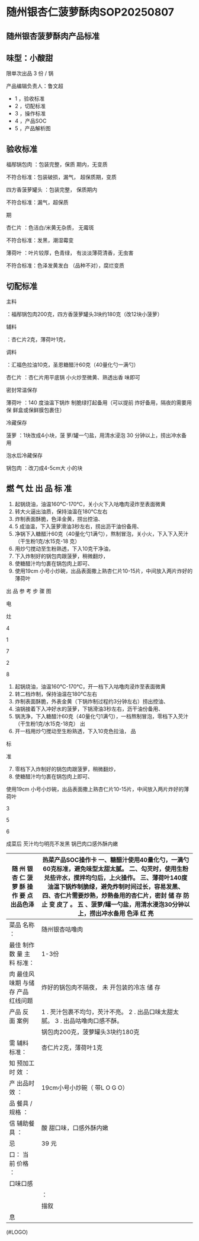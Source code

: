 # 随州银杏仁菠萝酥肉SOP20250807

<!-- image -->

## 随州银杏菠萝酥肉产品标准

## 味型：小酸甜

限单次出品 3 份 / 锅

产品编辑负责人：鲁文超

<!-- image -->

- 1 ，验收标准
- 2 ，切配标准
- 3 ，操作标准
- 4 ，产品SOC
- 5 ，产品解析图

<!-- image -->

## 验收标准

福邴锅包肉 ：包装完整，保质 期内，无变质

<!-- image -->

不符合标准：包装破损，漏气， 超保质期，变质

四方香菠萝罐头 ：包装完整， 保质期内

<!-- image -->

不符合标准：漏气，超保质

期

杏仁片 ：色洁白/米黄无杂质， 无霉斑

<!-- image -->

不符合标准：发黑，潮湿霉变

薄荷叶 ：叶片较厚，色青绿， 有淡淡薄荷清香，无虫害

<!-- image -->

不符合标准：色泽发黄发白 （品种不对），腐烂变质

## 切配标准

主料

：福邴锅包肉200克，四方香菠萝罐头3块约180克（改12块小菠萝）

辅料

：杏仁片2克，薄荷叶1克，

调料

：汇福色拉油10克，圣恩糖醋汁60克（40量化勺一满勺）

杏仁片 ：杏仁片用平底锅 小火炒至微黄、熟透出香 味即可

<!-- image -->

密封常温保存

薄荷叶 ：140 度油温下锅炸 制脆绿打起备用（可以提前 炸好备用，隔夜的需要用保 鲜盒或保鲜膜包裹住）

<!-- image -->

冷藏保存

菠萝 ：1块改成4小块，菠 萝/罐一勺盐，用清水浸泡 30 分钟以上，捞出冲水备 用

<!-- image -->

泡水后冷藏保存

<!-- image -->

锅包肉 ：改刀成4-5cm大 小的块

<!-- image -->

## 燃 气 灶 出 品 标 准

1. 起锅烧油，油温160℃-170℃，关小火下入咕噜肉浸炸至表面微黄
2. 转大火逼出油质，保持油温在180℃左右
3. 炸制表面酥脆，色泽金黄，捞出控油、
4. 5 成油温，下入菠萝滑油3秒左右，捞出沥干油份备用、
5. 净锅下入糖醋汁60克（40量化勺1满勺），熬制冒泡，关小火，下入下入芡汁（干生粉1克/水15克-18 克）
6. 用炒勺搅动至生粉熟透，下入10克干净油，
7. 下入炸制好的锅包肉跟菠萝，稍微翻炒，
8. 使糖醋汁均匀裹在锅包肉上即可、
9. 使用19cm 小号小炒碗，出品表面撒上熟杏仁片10-15片，中间放入两片炸好的薄荷叶

出 品 参 考 步 骤 图

电

灶

4

<!-- image -->

1

7

2

8

1. 起锅烧油，油温160℃-170℃，开一档下入咕噜肉浸炸至表面微黄
2. 转二档炸制，保持油温在180℃左右
3. 炸制表面酥脆，外表金黄（下锅炸制过程约3分钟左右）捞出控油、
4. 油锅接着下入冲好水的菠萝，下锅滑油3秒左右，沥干油份备用、
5. 锅洗净，下入糖醋汁60克（40量化勺1满勺），一档熬制冒泡，零档下入芡汁（干生粉1克/水15克-18克） 出
6. 开一档用炒勺搅动至生粉熟透，下入10克色拉油， 品

标

准

7. 零档下入炸制好的锅包肉跟菠萝，稍微翻炒，
8. 使糖醋汁均匀裹在锅包肉上即可、

使用19cm 小号小炒碗，出品表面撒上熟杏仁片10-15片，中间放入两片炸好的薄荷叶

3

5

6

成菜后 芡汁均匀明亮不发黑 锅巴肉口感外酥内嫩

<!-- image -->

| 随 州 银 杏 仁 菠 萝 酥 操 作 要 点 出品色泽   | 热菜产品SOC操作卡 一、糖醋汁使用40量化勺，一满勺60克标准，避免味型太甜太腻。 二、勾芡时，使用生粉兑些许水，搅拌均匀后，上火操作。 三、薄荷叶140度油温下锅炸制脆绿，避免炸制时间过长，容易发黑、 四、杏仁片需要炒熟，炒熟备用的杏仁片，密封 储 存 防止 变 皮了 。 五 、菠萝/罐一勺盐，用清水浸泡30分钟以上，捞出冲水备用 色泽 红 亮   |
|--------------------------------|-----------------------------------------------------------------------------------------------------------------------------------------------------------------------------------|
| 菜品 名称 ：                        | 随州银杏咕噜肉                                                                                                                                                                           |
| 最佳 制作 数 量 主料 标准：               | 1-3份                                                                                                                                                                              |
| 肉 最佳风 味期 与储 存 产品 红线问题          | 炸好的锅包肉不隔夜， 未 开包装的冷冻 储 存                                                                                                                                                           |
| 产品 反 面 案例                      | 1 . 芡汁包裹不均匀，芡汁不亮。 2 . 出品口味太甜太腻。 3 . 出品咕噜肉口感不酥。                                                                                                                                    |
|                                | 锅包肉200克，菠萝罐头3块约180克                                                                                                                                                               |
| 需 辅料 标准：                       | 杏仁片2克，薄荷叶1克                                                                                                                                                                       |
| 知 预加工 时 效 ：                    |                                                                                                                                                                                   |
| 产 出品时 效 ：                      | 19cm小号小炒碗（ 带L O G O）                                                                                                                                                              |
| 品 餐具 / 规格 ：                    |                                                                                                                                                                                   |
| 信 辅助餐具 ：                       | 酸 甜口味，口感外酥内嫩                                                                                                                                                                      |
| 忌                              | 39 元                                                                                                                                                                              |
| 口： 当 前 价格 ：                    |                                                                                                                                                                                   |
| 口味口感                           |                                                                                                                                                                                   |
|                                | ：                                                                                                                                                                                 |
|                                | 描叙                                                                                                                                                                                |
| 息                              |                                                                                                                                                                                   |

<!-- image -->

<!-- image -->

<!-- image -->

(#LOGO)

<!-- image -->

<!-- image -->